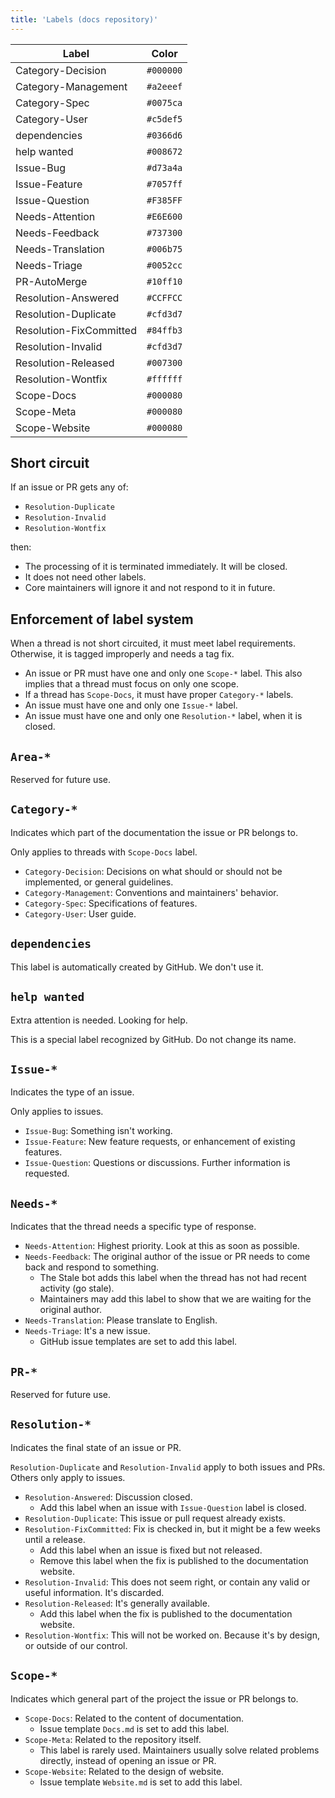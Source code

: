 ```yaml
---
title: 'Labels (docs repository)'
---
```


| Label                   | Color     |
| ----------------------- | --------- |
| Category-Decision       | `#000000` |
| Category-Management     | `#a2eeef` |
| Category-Spec           | `#0075ca` |
| Category-User           | `#c5def5` |
| dependencies            | `#0366d6` |
| help wanted             | `#008672` |
| Issue-Bug               | `#d73a4a` |
| Issue-Feature           | `#7057ff` |
| Issue-Question          | `#F385FF` |
| Needs-Attention         | `#E6E600` |
| Needs-Feedback          | `#737300` |
| Needs-Translation       | `#006b75` |
| Needs-Triage            | `#0052cc` |
| PR-AutoMerge            | `#10ff10` |
| Resolution-Answered     | `#CCFFCC` |
| Resolution-Duplicate    | `#cfd3d7` |
| Resolution-FixCommitted | `#84ffb3` |
| Resolution-Invalid      | `#cfd3d7` |
| Resolution-Released     | `#007300` |
| Resolution-Wontfix      | `#ffffff` |
| Scope-Docs              | `#000080` |
| Scope-Meta              | `#000080` |
| Scope-Website           | `#000080` |

## Short circuit

If an issue or PR gets any of:

* `Resolution-Duplicate`
* `Resolution-Invalid`
* `Resolution-Wontfix`

then:

* The processing of it is terminated immediately. It will be closed.
* It does not need other labels.
* Core maintainers will ignore it and not respond to it in future.

## Enforcement of label system

When a thread is not short circuited, it must meet label requirements. Otherwise, it is tagged improperly and needs a tag fix.

* An issue or PR must have one and only one `Scope-*` label. This also implies that a thread must focus on only one scope.
* If a thread has `Scope-Docs`, it must have proper `Category-*` labels.
* An issue must have one and only one `Issue-*` label.
* An issue must have one and only one `Resolution-*` label, when it is closed.

## `Area-*`

Reserved for future use.

## `Category-*`

Indicates which part of the documentation the issue or PR belongs to.

Only applies to threads with `Scope-Docs` label.

* `Category-Decision`: Decisions on what should or should not be implemented, or general guidelines.
* `Category-Management`: Conventions and maintainers' behavior.
* `Category-Spec`: Specifications of features.
* `Category-User`: User guide.

## `dependencies`

This label is automatically created by GitHub. We don't use it.

## `help wanted`

Extra attention is needed. Looking for help.

This is a special label recognized by GitHub. Do not change its name.

## `Issue-*`

Indicates the type of an issue.

Only applies to issues.

* `Issue-Bug`: Something isn't working.
* `Issue-Feature`: New feature requests, or enhancement of existing features.
* `Issue-Question`: Questions or discussions. Further information is requested.

## `Needs-*`

Indicates that the thread needs a specific type of response.

* `Needs-Attention`: Highest priority. Look at this as soon as possible.
* `Needs-Feedback`: The original author of the issue or PR needs to come back and respond to something.
  * The Stale bot adds this label when the thread has not had recent activity (go stale).
  * Maintainers may add this label to show that we are waiting for the original author.
* `Needs-Translation`: Please translate to English.
* `Needs-Triage`: It's a new issue.
  * GitHub issue templates are set to add this label.

## `PR-*`

Reserved for future use.

## `Resolution-*`

Indicates the final state of an issue or PR.

`Resolution-Duplicate` and `Resolution-Invalid` apply to both issues and PRs. Others only apply to issues.

* `Resolution-Answered`: Discussion closed.
  * Add this label when an issue with `Issue-Question` label is closed.
* `Resolution-Duplicate`: This issue or pull request already exists.
* `Resolution-FixCommitted`: Fix is checked in, but it might be a few weeks until a release.
  * Add this label when an issue is fixed but not released.
  * Remove this label when the fix is published to the documentation website.
* `Resolution-Invalid`: This does not seem right, or contain any valid or useful information. It's discarded.
* `Resolution-Released`: It's generally available.
  * Add this label when the fix is published to the documentation website.
* `Resolution-Wontfix`: This will not be worked on. Because it's by design, or outside of our control.

## `Scope-*`

Indicates which general part of the project the issue or PR belongs to.

* `Scope-Docs`: Related to the content of documentation.
  * Issue template `Docs.md` is set to add this label.
* `Scope-Meta`: Related to the repository itself.
  * This label is rarely used. Maintainers usually solve related problems directly, instead of opening an issue or PR.
* `Scope-Website`: Related to the design of website.
  * Issue template `Website.md` is set to add this label.
